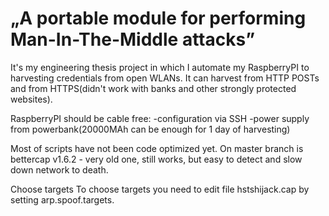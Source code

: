 # „A portable module for performing Man-In-The-Middle attacks” #

It's my engineering thesis project in which I automate my RaspberryPI to harvesting credentials from open WLANs.
It can harvest from HTTP POSTs and from HTTPS(didn't work with banks and other strongly protected websites).

RaspberryPI should be cable free:
  -configuration via SSH
  -power supply from powerbank(20000MAh can be enough for 1 day of harvesting)

Most of scripts have not been code optimized yet.
On master branch is bettercap v1.6.2 - very old one, still works, but easy to detect and slow down network to death.

Choose targets
To choose targets you need to edit file hstshijack.cap by setting arp.spoof.targets.
